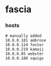 # fascia

### hosts
```
# manually added
10.0.0.181 ambrose
10.0.0.124 foster
10.0.0.219 kamaji
10.0.0.85 webster
10.0.0.180 squigs
```
